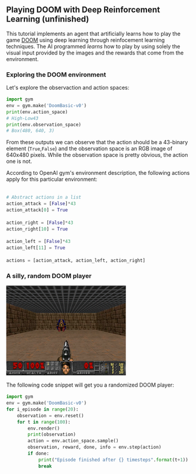 Playing DOOM with Deep Reinforcement Learning (unfinished)
-------

This tutorial implements an agent that artificially learns how to play the game [DOOM](https://es.wikipedia.org/wiki/Doom) using deep learning through reinfocement learning techniques. The AI programmed *learns* how to play by using solely the visual input provided by the images and the rewards that come from the environment.

### Exploring the DOOM environment

Let's explore the observaction and action spaces:
```python
import gym
env = gym.make('DoomBasic-v0')
print(env.action_space)
# High-Low43
print(env.observation_space)
# Box(480, 640, 3)

```

From these outputs we can observe that the action should be a 43-binary element (`True`,`False`) and the observation space is an RGB image of 640x480 pixels. While the observation space is pretty obvious, the action one is not.

According to OpenAI gym's environment description, the following actions apply for this particular environment:

```python

# Abstract actions in a list
action_attack = [False]*43
action_attack[0] = True

action_right = [False]*43
action_right[10] = True

action_left = [False]*43
action_left[11] = True

actions = [action_attack, action_left, action_right]
```

### A silly, random DOOM player

![](imgs/doom_random.gif)

The following code snippet will get you a randomized DOOM player:

```python
import gym
env = gym.make('DoomBasic-v0')
for i_episode in range(20):
    observation = env.reset()
    for t in range(100):
        env.render()
        print(observation)
        action = env.action_space.sample()
        observation, reward, done, info = env.step(action)
        if done:
            print("Episode finished after {} timesteps".format(t+1))
            break
```
